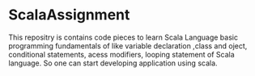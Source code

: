 # ScalaAssignment

This repositry is contains code pieces to learn Scala Language basic programming fundamentals of like variable declaration ,class and oject, conditional statements, acess modifiers, looping statement of Scala language. So one can start developing application using scala.
